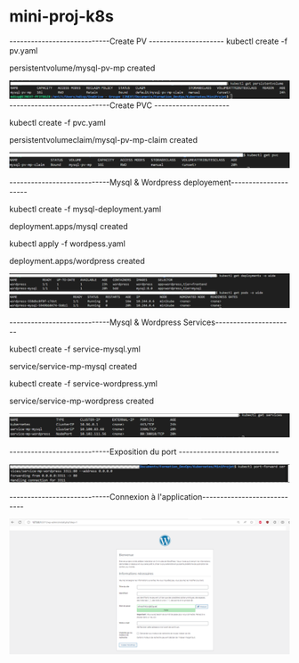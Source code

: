 # mini-proj-k8s
----------------------------Create PV ---------------------
kubectl create -f pv.yaml

persistentvolume/mysql-pv-mp created

![alt text](images/pv.png)
----------------------------Create PVC ---------------------

kubectl create -f pvc.yaml

persistentvolumeclaim/mysql-pv-mp-claim created

![alt text](images/pvc.png)

----------------------------Mysql & Wordpress deployement---------------------

kubectl create -f mysql-deployment.yaml

deployment.apps/mysql created

kubectl apply -f wordpess.yaml 

deployment.apps/wordpress created

![alt text](images/deployments-services.png)

----------------------------Mysql  & Wordpress Services----------------------

kubectl create -f service-mysql.yml 

service/service-mp-mysql created

kubectl create -f service-wordpress.yml

service/service-mp-wordpress created

![alt text](images/services.png)

----------------------------Exposition du port ----------------------------

![alt text](images/image-1.png)

----------------------------Connexion à l'application----------------------------

![alt text](images/appli_access.png)